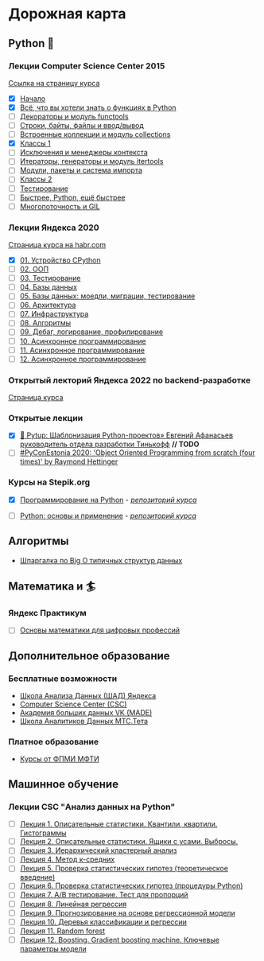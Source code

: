 # Дорожная карта

## Python :snake:

### Лекции Computer Science Center 2015
[Ссылка на страницу курса](https://compscicenter.ru/courses/python/2015-autumn/classes/)
- [x] [Начало](https://youtu.be/5V7XG1mGiHc)
- [x] [Всё, что вы хотели знать о функциях в Python](https://compscicenter.ru/courses/python/2015-autumn/classes/1386/)
- [ ] [Декораторы и модуль functools](https://compscicenter.ru/courses/python/2015-autumn/classes/1387/)
- [ ] [Строки, байты, файлы и ввод/вывод](https://compscicenter.ru/courses/python/2015-autumn/classes/1388/)
- [ ] [Встроенные коллекции и модуль collections](https://compscicenter.ru/courses/python/2015-autumn/classes/1476/)
- [x] [Классы 1](https://compscicenter.ru/courses/python/2015-autumn/classes/1477/)
- [ ] [Исключения и менеджеры контекста](https://compscicenter.ru/courses/python/2015-autumn/classes/1520/)
- [ ] [Итераторы, генераторы и модуль itertools](https://compscicenter.ru/courses/python/2015-autumn/classes/1542/)
- [ ] [Модули, пакеты и система импорта](https://compscicenter.ru/courses/python/2015-autumn/classes/1556/)
- [ ] [Классы 2](https://compscicenter.ru/courses/python/2015-autumn/classes/1559/)
- [ ] [Тестирование](https://compscicenter.ru/courses/python/2015-autumn/classes/1560/)
- [ ] [Быстрее, Python, ещё быстрее](https://compscicenter.ru/courses/python/2015-autumn/classes/1561/)
- [ ] [Многопоточность и GIL](https://compscicenter.ru/courses/python/2015-autumn/classes/1562/)

### Лекции Яндекса 2020
[Страница курса на habr.com](https://habr.com/ru/company/yandex/blog/498856/)
- [x] [01. Устройство CPython](https://youtu.be/PxIqLgjtQ5Y)
- [ ] [02. ООП](https://youtu.be/Db19qjrMsYI)
- [ ] [03. Тестирование](#)
- [ ] [04. Базы данных](#)
- [ ] [05. Базы данных: моедли, миграции, тестирование](#)
- [ ] [06. Архитектура](#)
- [ ] [07. Инфраструктура](#)
- [ ] [08. Алгоритмы](#)
- [ ] [09. Дебаг, логирование, профилирование](#)
- [ ] [10. Асинхронное программирование](#)
- [ ] [11. Асинхронное программирование](#)
- [ ] [12. Асинхронное программирование](#)

### Открытый лекторий Яндекса 2022 по backend-разработке
[Страница курса](https://academy.yandex.ru/lp/open-lectures)

### Открытые лекции
- [x] [:snake: Pytup: Шаблонизация Python-проектов» Евгений Афанасьев руководитель отдела разработки Тинькофф](https://yandex.zoom.us/rec/play/cmeHjDHdHTfLxEry1_9OeEQ2eWtl4JGe5gkhB4olSwOgVA3osYvTN1Gl7ghV6gpujDx2KIKEYne8Zbp8.mVpEHMeViCTH6JVY?continueMode=true&_x_zm_rtaid=xixPBpkNTCmBCnO7te8Vzw.1660919373189.65eca3d6d9ef30e335a1ee858a47556b&_x_zm_rhtaid=675) **// TODO**
- [ ] [#PyConEstonia 2020: 'Object Oriented Programming from scratch (four times)' by Raymond Hettinger](https://youtu.be/8moWQ1561FY)

### Курсы на Stepik.org
- [x] [Программирование на Python](https://stepik.org/course/67/) - [*репозиторий курса*](https://github.com/aalexren/stepik-pybase)
- [ ] [Python: основы и применение](https://stepik.org/course/512/) - [*репозиторий курса*](https://github.com/aalexren/stepik-pybaa)


## Алгоритмы
- [Шпаргалка по Big O типичных структур данных](https://www.bigocheatsheet.com/)


## Математика и :surfer:

### Яндекс Практикум
- [ ] [Основы математики для цифровых профессий](https://practicum.yandex.ru/profile/math-foundations/)


## Дополнительное образование
### Бесплатные возможности 
- [Школа Анализа Данных (ШАД) Яндекса](https://academy.yandex.ru/dataschool/)
- [Computer Science Center (CSC)](https://compscicenter.ru/)
- [Академия больших данных VK (MADE)](https://data.vk.company/pages/index/)
- [Школа Аналитиков Данных МТС.Тета](https://www.teta.mts.ru/analytics#in)

### Платное образование
- [Курсы от ФПМИ МФТИ](https://fpmi-edu.ru/math_course)


## Машинное обучение

### Лекции CSC "Анализ данных на Python"
- [ ] [Лекция 1. Описательные статистики. Квантили, квартили. Гистограммы](https://youtu.be/enpPFqcIFj8)
- [ ] [Лекция 2. Описательные статистики. Ящики с усами. Выбросы.](https://youtu.be/G-zRmitRaJM)
- [ ] [Лекция 3. Иерархический кластерный анализ](https://youtu.be/gXBs4_3aKrs)
- [ ] [Лекция 4. Метод к-средних](https://youtu.be/cZ-deRKi1n4)
- [ ] [Лекция 5. Проверка статистических гипотез (теоретическое введение)](https://youtu.be/01PL0UG6ah8)
- [ ] [Лекция 6. Проверка статистических гипотез (процедуры Python)](https://youtu.be/yBsECOzVGI0)
- [ ] [Лекция 7. A/B тестирование. Тест для пропорций](https://youtu.be/PZmeuPhgrA0)
- [ ] [Лекция 8. Линейная регрессия](https://youtu.be/_PlC8Niun7U)
- [ ] [Лекция 9. Прогнозирование на основе регрессионной модели](https://youtu.be/COBcXzKmOyk)
- [ ] [Лекция 10. Деревья классификации и регрессии](https://youtu.be/hqnsTBKJ5Lg)
- [ ] [Лекция 11. Random forest](https://youtu.be/BMD8gtGlQ_o)
- [ ] [Лекция 12. Boosting. Gradient boosting machine. Ключевые параметры модели](https://youtu.be/-b6Y1DDxvL4)